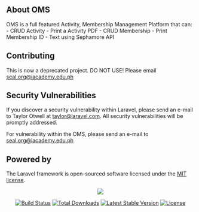 
## About OMS

OMS is a full featured Activity, Membership Management Platform that can:
    - CRUD Activity
    - Print a Activity PDF
    - CRUD Membership
    - Print Membership ID
    - Text using Sephamore API

## Contributing
This is now a deprecated project. DO NOT USE!
Please email seal.org@iacademy.edu.ph

## Security Vulnerabilities

If you discover a security vulnerability within Laravel, please send an e-mail to Taylor Otwell at taylor@laravel.com. All security vulnerabilities will be promptly addressed.

For vulnerability within the OMS, please send an e-mail to seal.org@iacademy.edu.ph

## Powered by

The Laravel framework is open-sourced software licensed under the [MIT license](http://opensource.org/licenses/MIT).
<p align="center"><img src="https://laravel.com/assets/img/components/logo-laravel.svg"></p>

<p align="center">
<a href="https://travis-ci.org/laravel/framework"><img src="https://travis-ci.org/laravel/framework.svg" alt="Build Status"></a>
<a href="https://packagist.org/packages/laravel/framework"><img src="https://poser.pugx.org/laravel/framework/d/total.svg" alt="Total Downloads"></a>
<a href="https://packagist.org/packages/laravel/framework"><img src="https://poser.pugx.org/laravel/framework/v/stable.svg" alt="Latest Stable Version"></a>
<a href="https://packagist.org/packages/laravel/framework"><img src="https://poser.pugx.org/laravel/framework/license.svg" alt="License"></a>
</p>

